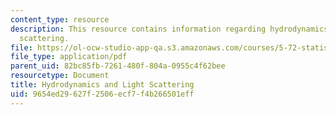 ```yaml
---
content_type: resource
description: This resource contains information regarding hydrodynamics and light
  scattering.
file: https://ol-ocw-studio-app-qa.s3.amazonaws.com/courses/5-72-statistical-mechanics-spring-2012/9654ed29627f2506ecf7f4b266501eff_MIT5_72S12_master3.pdf
file_type: application/pdf
parent_uid: 82bc85fb-7261-480f-804a-0955c4f62bee
resourcetype: Document
title: Hydrodynamics and Light Scattering
uid: 9654ed29-627f-2506-ecf7-f4b266501eff
---
```

